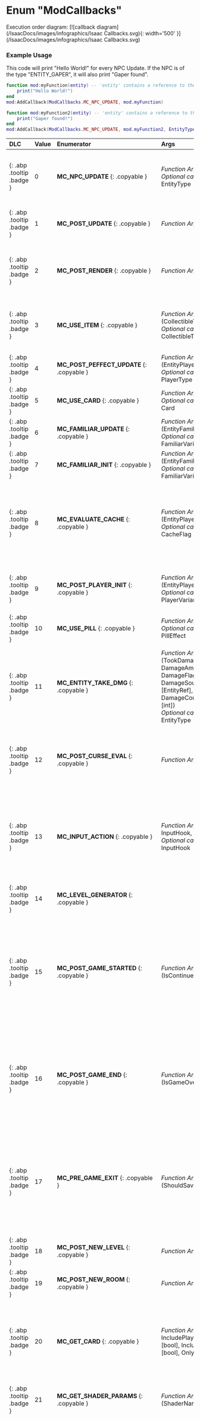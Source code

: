 # Enum "ModCallbacks"
Execution order diagram: [![callback diagram](/IsaacDocs/images/infographics/Isaac Callbacks.svg){: width='500' }](/IsaacDocs/images/infographics/Isaac Callbacks.svg)

### Example Usage
This code will print "Hello World!" for every NPC Update. If the NPC is of the type "ENTITY_GAPER", it will also print "Gaper found".
```lua
function mod:myFunction(entity) -- 'entity' contains a reference to the NPC
    print("Hello World!")
end
mod:AddCallback(ModCallbacks.MC_NPC_UPDATE, mod.myFunction)

function mod:myFunction2(entity) -- 'entity' contains a reference to the NPC
    print("Gaper found!")
end
mod:AddCallback(ModCallbacks.MC_NPC_UPDATE, mod.myFunction2, EntityType.ENTITY_GAPER)
```

|DLC|Value|Enumerator|Args|Comment|
|:--|:--|:--|:--|:--|
|[ ](#){: .abp .tooltip .badge }|0 |**MC_NPC_UPDATE** {: .copyable } | *Function Args*: (EntityNPC)<br>*Optional callback Args*: EntityType | Called after an NPC is updated.<br>Returning any value will have no effect on later callback executions.<br><br>This callback will NOT fire when the NPC is playing the "Appear" animation. For example, when a Gaper spawns, it will fire on frame 1, then on frame 31 and onwards. |
|[ ](#){: .abp .tooltip .badge }|1 |**MC_POST_UPDATE** {: .copyable } | *Function Args*: - | Called after every game update. Returning any value will have no effect on later callback executions.<br>This callback is called every few frames the game is active. It will not be called, when its paused (for example on screentransitions or on the pause menu). |
|[ ](#){: .abp .tooltip .badge }|2 |**MC_POST_RENDER** {: .copyable } | *Function Args*: - | Called after every game render. <br>    Returning any value will have no effect on later callback executions.<br>It is highly recommended to only use this function when you want to render something. Its not recommended to use this function for things which are not frequently used or need constant recalculation. |
|[ ](#){: .abp .tooltip .badge }|3 |**MC_USE_ITEM** {: .copyable } | *Function Args*: (CollectibleType, RNG)<br>*Optional callback Args*: CollectibleType | Called when a custom active item is used, after discharging it. <br>The item RNG allows for the item's random events to be seeded. <br>Return true to show the "use item" animation, otherwise false.Returning any value will have no effect on later callback executions. |
|[ ](#){: .abp .tooltip .badge }|4 |**MC_POST_PEFFECT_UPDATE** {: .copyable } | *Function Args*: (EntityPlayer)<br>*Optional callback Args*: PlayerType | Called for each player, each frame, after the player evaluates the effects of items that must be constantly evaluated.Returning any value will have no effect on later callback executions. |
|[ ](#){: .abp .tooltip .badge }|5 |**MC_USE_CARD** {: .copyable } | *Function Args*: (Card)<br>*Optional callback Args*: Card | Called when a card/rune is used.Returning any value will have no effect on later callback executions. |
|[ ](#){: .abp .tooltip .badge }|6 |**MC_FAMILIAR_UPDATE** {: .copyable } | *Function Args*: (EntityFamiliar)<br>*Optional callback Args*: FamiliarVariant | Called every frame for each familiar. Returning any value will have no effect on later callback executions. |
|[ ](#){: .abp .tooltip .badge }|7 |**MC_FAMILIAR_INIT** {: .copyable } | *Function Args*: (EntityFamiliar)<br>*Optional callback Args*: FamiliarVariant | Called just after a familiar is initialized. Returning any value will have no effect on later callback executions.<br>This Callback provides incomplete data in the EntityFamiliar. For example, the Position is always equal to Vector(0,0). |
|[ ](#){: .abp .tooltip .badge }|8 |**MC_EVALUATE_CACHE** {: .copyable } | *Function Args*: (EntityPlayer, CacheFlag)<br>*Optional callback Args*: CacheFlag | Called one or more times when a player's stats must be re-evaluated, such as after picking up an item, using certain pills or manually calling EvaluateItems() on an EntityPlayer. Returning any value will have no effect on later callback executions.Hint: Use this to let custom items change the player's stats, familiars, flying, weapons, etc. Items tell the game which stats they affect using cache values in items.xml. Then the callback should respond to the CacheFlag by setting the corresponding player stat. Other items' stat modifiers, multipliers, etc are applied before this callback is called.  |
|[ ](#){: .abp .tooltip .badge }|9 |**MC_POST_PLAYER_INIT** {: .copyable } | *Function Args*: (EntityPlayer)<br>*Optional callback Args*: PlayerVariant* | Called after a Player Entity is initialized. The optional parameter can be used to specify a Player Variant. 0 = Player, 1 = Co-Op-BabyReturning any value will have no effect on later callback executions.<br>This Callback provides incomplete data in the EntityPlayer. For example, the Position is always equal to Vector(0,0). |
|[ ](#){: .abp .tooltip .badge }|10 |**MC_USE_PILL** {: .copyable } | *Function Args*: (PillEffect)<br>*Optional callback Args*: PillEffect | Called when a pill is used.Returning any value will have no effect on later callback executions. |
|[ ](#){: .abp .tooltip .badge }|11 |**MC_ENTITY_TAKE_DMG** {: .copyable } | *Function Args*: (TookDamage [Entity], DamageAmount [float], DamageFlags [int], DamageSource [EntityRef], DamageCountdownFrames [int])<br>*Optional callback Args*: EntityType | Called before new damage is applied.<br>If the entity has a DAMAGE_COUNTDOWN flag, it will ignore any other DAMAGE_COUNTDOWN hits for the duration specified.<br>Return true or nil if the entity or player should sustain the damage, otherwise false to ignore it. If the entity is an EntityPlayer, the DamageAmount is the integer number of half-hearts of damage that the player will take. Otherwise, DamageAmount is a number of hit points.<br>Returning any value besides nil will prevent later callbacks from being executed. |
|[ ](#){: .abp .tooltip .badge }|12 |**MC_POST_CURSE_EVAL** {: .copyable } | *Function Args*: (Curses) | Curses is a bitmask containing current curses. Called after the current Level applied it's curses. Returns the new curse bitmask. Use Isaac.GetCurseIdByName() to get the curseID.If a number is returned, it will be the "Curses" arg for later executed callbacks.Returning a value that is not an integer or nil will cause the game to crash.The last callback to return a valid return value wins out and overwrites previous callbacks' return values |
|[ ](#){: .abp .tooltip .badge }|13 |**MC_INPUT_ACTION** {: .copyable } | *Function Args*: (Entity, InputHook, ButtonAction)<br>*Optional callback Args*: InputHook | It is called when game/game entities wants to read an action input. Entity can be nil if the input is not read from an entity class.<br>The InputHook value can be used to determine if this callback was called through Input.IsActionTriggered(), Input.IsActionPressed(), or Input.GetActionValue() Return nil if you don't want to overwrite the input or value.  The return value can be bool if it's a IS_ACTION_XXX hook or float if it's an GET_ACTION_VALUE hook. Float values should be in range of 0.0 and 1.0 <br>Returning any value will have no effect on later callback executions. |
|[ ](#){: .abp .tooltip .badge }|14 |**MC_LEVEL_GENERATOR**  {: .copyable }  | | This callback doesn't work right now and will never be called by the game! |
|[ ](#){: .abp .tooltip .badge }|15 |**MC_POST_GAME_STARTED** {: .copyable } | *Function Args*: (IsContinued [bool]) | <br><br>This function gets called when you start a game. The boolean value is true when you continue a run, false when you start a new one.<br>This callback will be called after MC_POST_NEW_ROOM and after MC_POST_NEW_LEVEL.<br>Returning any value will have no effect on later callback executions.<br><br>local function onStart(_,bool)<br>	print(bool)<br>end<br>mod:AddCallback(ModCallbacks.MC_POST_GAME_STARTED, onStart) |
|[ ](#){: .abp .tooltip .badge }|16 |**MC_POST_GAME_END** {: .copyable } | *Function Args*: (IsGameOver [bool]) | <br>This function gets called when the game over screen appears, or when the an ending starts playing. The boolean value is true when you died and got a game over, false when you won and got an ending.<br>Returning any value will have no effect on later callback executions.<br><br>local function onEnd(_,bool)<br>	print(bool)<br>end<br>mod:AddCallback(ModCallbacks.MC_POST_GAME_END, onEnd) |
|[ ](#){: .abp .tooltip .badge }|17 |**MC_PRE_GAME_EXIT** {: .copyable } | *Function Args*: (ShouldSave [bool]) | <br><br>This function gets called when you quit a run. The boolean value is true when the game would normally create a continuable save, false when it wouldn't. Called twice when the game plays an ending.<br>Returning any value will have no effect on later callback executions.<br><br>local function onExit(_,bool)<br>	print(bool)<br>end<br>mod:AddCallback(ModCallbacks.MC_PRE_GAME_EXIT, onExit) |
|[ ](#){: .abp .tooltip .badge }|18 |**MC_POST_NEW_LEVEL** {: .copyable } | *Function Args*: -  | This triggers after transitioning a level or stage. Its always called after MC_POST_NEW_ROOM.<br>Returning any value will have no effect on later callback executions. |
|[ ](#){: .abp .tooltip .badge }|19 |**MC_POST_NEW_ROOM** {: .copyable } | *Function Args*: -  | This triggers after entering a room.<br>Returning any value will have no effect on later callback executions. | 
|[ ](#){: .abp .tooltip .badge }|20 |**MC_GET_CARD** {: .copyable } | *Function Args*: (RNG, Card, IncludePlayingCards [bool], IncludeRunes [bool], OnlyRunes [bool]) | This callback is used for handling Card Pools.  Because not all cards have the same chance to spawn, use RNG for a seeded random selection.You can use the boolean values as a filter for the selection.<br>The return value determines, what Card will be spawned. Return nil to not replace the spawned card. Returned values will not update the "Card" arg of later executed callbacks.Returning a value that is not an integer or nil will cause the game to crash.<br>The last callback to return a valid return value wins out and overwrites previous callbacks' return values |
|[ ](#){: .abp .tooltip .badge }|21 |**MC_GET_SHADER_PARAMS** {: .copyable } | *Function Args*: (ShaderName [string]) | Returns a table containing a key -> value pair for custom shader parameters. |
|[ ](#){: .abp .tooltip .badge }|22 |**MC_EXECUTE_CMD** {: .copyable } | *Function Args*: (CMD [string], Parameters [string]) | Returns a string separated by <br /> (newline) per output line CMD is the first word of the Console input. The parameters are the rest of the Input.This function is NOT called for default game commands like Spawn or Debug.<br>Returning a string will print it to the console.<br>Returning any value will have no effect on later callback executions.<br><br>function mod.oncmd(_, command, args)<br>	print(command)<br>	print(args)<br>end<br>mod:AddCallback(ModCallbacks.MC_EXECUTE_CMD, mod.oncmd)<br>-- executing command "Test apple 1 Pear test" prints<br>-- Test<br>-- apple 1 Pear test |
|[ ](#){: .abp .tooltip .badge }|23 |**MC_PRE_USE_ITEM** {: .copyable } | *Function Args*: (CollectibleType, RNG)<br>*Optional callback Args*: CollectibleType | Called before an item is used.<br> Return true to prevent the default code of an item to be triggered. This will still discharge the item.<br>Returning any value besides nil will also prevent later callbacks from being executed. |
|[ ](#){: .abp .tooltip .badge }|24 |**MC_PRE_ENTITY_SPAWN** {: .copyable } | *Function Args*: (EntityType, Variant [int], SubType [int], Position [Vector], Velocity [Vector], Spawner [Entity], Seed [int]) | Called right before an entity is spawned. Optional: Return a table with new values { Type, Variant, Subtype, Seed } to override these values of the spawned entity.Returning a value that is not a table or nil will cause the game to crash.<br>The last callback to return a valid return value wins out and overwrites previous callbacks' return values |
|[ ](#){: .abp .tooltip .badge }|25 |**MC_POST_FAMILIAR_RENDER** {: .copyable } | *Function Args*: (EntityFamiliar, RenderOffset [Vector])<br>*Optional callback Args*: FamiliarVariant | Returning any value will have no effect on later callback executions. |
|[ ](#){: .abp .tooltip .badge }|26 |**MC_PRE_FAMILIAR_COLLISION** {: .copyable } | *Function Args*: (EntityFamiliar, Collider [Entity], Low [bool])<br>*Optional callback Args*: FamiliarVariant | The Low value is true, when the entity collided with the collider first. Its false if the collider collides first.Return true to ignore collision, false to collide but not execute internal code and nil to continue with internal code (example: taking damage on contact). <br>This Callback can only be used ONCE across all mods! It is highly recommended to not use this Callback without defining a FamiliarVariant unless its absolutely nessesary! |
|[ ](#){: .abp .tooltip .badge }|27 |**MC_POST_NPC_INIT** {: .copyable } | *Function Args*: (EntityNPC)<br>*Optional callback Args*: EntityType | Returning any value will have no effect on later callback executions.<br><br>This Callback provides incomplete data in the EntityNPC. For example, the Position is always equal to Vector(0,0). |
|[ ](#){: .abp .tooltip .badge }|28 |**MC_POST_NPC_RENDER** {: .copyable } | *Function Args*: (EntityNPC, RenderOffset [Vector])<br>*Optional callback Args*: EntityType | Returning any value will have no effect on later callback executions. |
|[ ](#){: .abp .tooltip .badge }|29 |**MC_POST_NPC_DEATH** {: .copyable } | *Function Args*: (EntityNPC)<br>*Optional callback Args*: EntityType | Gets called after the Death animation is played.Returning any value will have no effect on later callback executions. |
|[ ](#){: .abp .tooltip .badge }|30 |**MC_PRE_NPC_COLLISION** {: .copyable } | *Function Args*: (EntityNPC, Collider [Entity], Low [bool])<br>*Optional callback Args*: EntityType | The Low value is true, when the entity collided with the collider first. Its false if the collider collides first.Return true to ignore collision, false to collide but not execute internal code and nil to continue with internal code (example: taking damage on contact). <br>This Callback can only be used ONCE across all mods! It is highly recommended to not use this Callback without defining an EntityType unless its absolutely nessesary! |
|[ ](#){: .abp .tooltip .badge }|31 |**MC_POST_PLAYER_UPDATE** {: .copyable } | *Function Args*: (EntityPlayer)<br>*Optional callback Args*: PlayerVariant* | The optional parameter can be used to specify a Player Variant. 0 = Player, 1 = Co-Op-BabyReturning any value will have no effect on later callback executions. |
|[ ](#){: .abp .tooltip .badge }|32 |**MC_POST_PLAYER_RENDER** {: .copyable } | *Function Args*: (EntityPlayer, RenderOffset [Vector])<br>*Optional callback Args*: PlayerVariant* | The optional parameter can be used to specify a Player Variant. 0 = Player, 1 = Co-Op-BabyReturning any value will have no effect on later callback executions. |
|[ ](#){: .abp .tooltip .badge }|33 |**MC_PRE_PLAYER_COLLISION** {: .copyable } | *Function Args*: (EntityPlayer, Collider [Entity], Low [bool])<br>*Optional callback Args*: PlayerVariant* | The Low value is true, when the entity collided with the collider first. Its false if the collider collides first.Return true to ignore collision, false to collide but not execute internal code and nil to continue with internal code (example: taking damage on contact).<br>The optional parameter can be used to specify a Player Variant. 0 = Player, 1 = Co-Op-Baby<br><br>This Callback can only be used ONCE across all mods! It is highly recommended to not use this Callback unless its absolutely nessesary! |
|[ ](#){: .abp .tooltip .badge }|34 |**MC_POST_PICKUP_INIT** {: .copyable } | *Function Args*: (EntityPickup)<br>*Optional callback Args*: PickupVariant | Returning any value will have no effect on later callback executions.<br>This Callback provides incomplete data in the EntityPickup. For example, the Position is always equal to Vector(0,0). |
|[ ](#){: .abp .tooltip .badge }|35 |**MC_POST_PICKUP_UPDATE** {: .copyable } | *Function Args*: (EntityPickup)<br>*Optional callback Args*: PickupVariant | Returning any value will have no effect on later callback executions.<br><br>This callback will be called on the 1st frame that the entity exists. It will only be called on the 0th frame, when you enter a room that already contains a spawned pickup. |
|[ ](#){: .abp .tooltip .badge }|36 |**MC_POST_PICKUP_RENDER** {: .copyable } | *Function Args*: (EntityPickup, RenderOffset [Vector])<br>*Optional callback Args*: PickupVariant | Returning any value will have no effect on later callback executions. |
|[ ](#){: .abp .tooltip .badge }|37 |**MC_POST_PICKUP_SELECTION** {: .copyable } | *Function Args*: (EntityPickup, Variant [int], Subtype [int]) | Called after a Pickup was choosen from a list of random pickups to be spawned.Return nil to continue with default game code. Return a table { Variant, Subtype } to override the specified values. This does also affect later executed callbacks.Returning a value that is not a table or nil will cause the game to crash.<br>The last callback to return a valid return value wins out and overwrites previous callbacks' return values<br><br>EntityPickup does contain the Type/variant of the pickup to spawn, but is otherwise an empty class with empty / zeroed values.<br>This Callback is also called when entering a room that contains pickups that are already selected. It is also called when the player drops a card. Those facts make this callback useless to use for handling pickup pools. |
|[ ](#){: .abp .tooltip .badge }|38 |**MC_PRE_PICKUP_COLLISION** {: .copyable } | *Function Args*: (EntityPickup, Collider [Entity], Low [bool])<br>*Optional callback Args*: PickupVariant | The Low value is true, when the entity collided with the collider first. Its false if the collider collides first.Return true to ignore collision, false to collide but not execute internal code and nil to continue with internal code (example: taking damage on contact). <br>This Callback can only be used ONCE across all mods! It is highly recommended to not use this Callback without defining an PickupVariant unless its absolutely nessesary! |
|[ ](#){: .abp .tooltip .badge }|39 |**MC_POST_TEAR_INIT** {: .copyable } | *Function Args*: (EntityTear)<br>*Optional callback Args*: TearVariant | Returning any value will have no effect on later callback executions.<br>This Callback provides incomplete data in the EntityTear. For example, the Position is always equal to Vector(0,0). |
|[ ](#){: .abp .tooltip .badge }|40 |**MC_POST_TEAR_UPDATE** {: .copyable } | *Function Args*: (EntityTear)<br>*Optional callback Args*: TearVariant | Returning any value will have no effect on later callback executions. |
|[ ](#){: .abp .tooltip .badge }|41 |**MC_POST_TEAR_RENDER** {: .copyable } | *Function Args*: (EntityTear, RenderOffset [Vector])<br>*Optional callback Args*: TearVariant | Returning any value will have no effect on later callback executions. |
|[ ](#){: .abp .tooltip .badge }|42 |**MC_PRE_TEAR_COLLISION** {: .copyable } | *Function Args*: (EntityTear, Collider [Entity], Low [bool])<br>*Optional callback Args*: TearVariant | The Low value is true, when the entity collided with the collider first. Its false if the collider collides first.Return true to ignore collision, false to collide but not execute internal code and nil to continue with internal code (example: taking damage on contact). <br>This Callback can only be used ONCE across all mods! It is highly recommended to not use this Callback without defining an PickupVariant unless its absolutely nessesary! |
|[ ](#){: .abp .tooltip .badge }|43 |**MC_POST_PROJECTILE_INIT** {: .copyable } | *Function Args*: (EntityProjectile)<br>*Optional callback Args*: ProjectileVariant | Returning any value will have no effect on later callback executions.<br><br>This Callback provides incomplete data in the EntityProjectile. For example, the Position is always equal to Vector(0,0). |
|[ ](#){: .abp .tooltip .badge }|44 |**MC_POST_PROJECTILE_UPDATE** {: .copyable } | *Function Args*: (EntityProjectile)<br>*Optional callback Args*: ProjectileVariant | Returning any value will have no effect on later callback executions. |
|[ ](#){: .abp .tooltip .badge }|45 |**MC_POST_PROJECTILE_RENDER** {: .copyable } | *Function Args*: (EntityProjectile, RenderOffset [Vector])<br>*Optional callback Args*: ProjectileVariant | Returning any value will have no effect on later callback executions. |
|[ ](#){: .abp .tooltip .badge }|46 |**MC_PRE_PROJECTILE_COLLISION** {: .copyable } | *Function Args*: (EntityProjectile, Collider [Entity], Low [bool])<br>*Optional callback Args*: ProjectileVariant | The Low value is true, when the entity collided with the collider first. Its false if the collider collides first.Return true to ignore collision, false to collide but not execute internal code and nil to continue with internal code (example: taking damage on contact). <br>This Callback can only be used ONCE across all mods! It is highly recommended to not use this Callback without defining an ProjectileVariant unless its absolutely nessesary! |
|[ ](#){: .abp .tooltip .badge }|47 |**MC_POST_LASER_INIT** {: .copyable } | *Function Args*: (EntityLaser)<br>*Optional callback Args*: LaserVariant | Returning any value will have no effect on later callback executions.<br>This Callback provides incomplete data in the EntityLaser. For example, the Position is always equal to Vector(0,0). |
|[ ](#){: .abp .tooltip .badge }|48 |**MC_POST_LASER_UPDATE** {: .copyable } | *Function Args*: (EntityLaser)<br>*Optional callback Args*: LaserVariant | Returning any value will have no effect on later callback executions. |
|[ ](#){: .abp .tooltip .badge }|49 |**MC_POST_LASER_RENDER** {: .copyable } | *Function Args*: (EntityLaser, RenderOffset [Vector])<br>*Optional callback Args*: LaserVariant | Returning any value will have no effect on later callback executions. |
|[ ](#){: .abp .tooltip .badge }|50 |**MC_POST_KNIFE_INIT** {: .copyable } | *Function Args*: (EntityKnife)<br>*Optional callback Args*: KnifeSubType * | Returning any value will have no effect on later callback executions.<br>The optional parameter is a SubType and NOT a Variant!<br>This Callback provides incomplete data in the EntityKnife. For example, the Position is always equal to Vector(0,0). |
|[ ](#){: .abp .tooltip .badge }|51 |**MC_POST_KNIFE_UPDATE** {: .copyable } | *Function Args*: (EntityKnife)<br>*Optional callback Args*: KnifeSubType * | Returning any value will have no effect on later callback executions.<br>The optional parameter is a SubType and NOT a Variant! |
|[ ](#){: .abp .tooltip .badge }|52 |**MC_POST_KNIFE_RENDER** {: .copyable } | *Function Args*: (EntityKnife, RenderOffset [Vector])<br>*Optional callback Args*: KnifeSubType * | Returning any value will have no effect on later callback executions.<br>The optional parameter is a SubType and NOT a Variant! |
|[ ](#){: .abp .tooltip .badge }|53 |**MC_PRE_KNIFE_COLLISION** {: .copyable } | *Function Args*: (EntityKnife, Collider [Entity], Low [bool])<br>*Optional callback Args*: KnifeSubType * | The Low value is true, when the entity collided with the collider first. Its false if the collider collides first.Return true to ignore collision, false to collide but not execute internal code and nil to continue with internal code (example: taking damage on contact).<br>The optional parameter is a SubType and NOT a Variant! <br>This Callback can only be used ONCE across all mods! It is highly recommended to not use this Callback without defining an KnifeSubType unless its absolutely nessesary! |
|[ ](#){: .abp .tooltip .badge }|54 |**MC_POST_EFFECT_INIT** {: .copyable } | *Function Args*: (EntityEffect)<br>*Optional callback Args*: EffectVariant | Returning any value will have no effect on later callback executions.<br>This Callback provides incomplete data in the EntityEffect. For example, the Position is always equal to Vector(0,0). |
|[ ](#){: .abp .tooltip .badge }|55 |**MC_POST_EFFECT_UPDATE** {: .copyable } | *Function Args*: (EntityEffect)<br>*Optional callback Args*: EffectVariant | Returning any value will have no effect on later callback executions. |
|[ ](#){: .abp .tooltip .badge }|56 |**MC_POST_EFFECT_RENDER** {: .copyable } | *Function Args*: (EntityEffect, RenderOffset [Vector])<br>*Optional callback Args*: EffectVariant | Returning any value will have no effect on later callback executions. |
|[ ](#){: .abp .tooltip .badge }|57 |**MC_POST_BOMB_INIT** {: .copyable } | *Function Args*: (EntityBomb)<br>*Optional callback Args*: BombVariant | Returning any value will have no effect on later callback executions.<br>This Callback provides incomplete data in the EntityBomb. For example, the Position is always equal to Vector(0,0). |
|[ ](#){: .abp .tooltip .badge }|58 |**MC_POST_BOMB_UPDATE** {: .copyable } | *Function Args*: (EntityBomb)<br>*Optional callback Args*: BombVariant | Returning any value will have no effect on later callback executions. |
|[ ](#){: .abp .tooltip .badge }|59 |**MC_POST_BOMB_RENDER** {: .copyable } | *Function Args*: (EntityBomb, Offset [Vector])<br>*Optional callback Args*: BombVariant | Returning any value will have no effect on later callback executions. |
|[ ](#){: .abp .tooltip .badge }|60 |**MC_PRE_BOMB_COLLISION** {: .copyable } | *Function Args*: (EntityBomb, Collider [Entity], Low [bool])<br>*Optional callback Args*: BombVariant | The Low value is true, when the entity collided with the collider first. Its false if the collider collides first.Return true to ignore collision, false to collide but not execute internal code and nil to continue with internal code (example: taking damage on contact).<br><br>This Callback can only be used ONCE across all mods! It is highly recommended to not use this Callback unless its absolutely nessesary! |
|[ ](#){: .abp .tooltip .badge }|61 |**MC_POST_FIRE_TEAR** {: .copyable } | *Function Args*: (EntityTear) | Called when the player fires a tear.It is not called for other weapons or tears fired with Incubus.Returning any value will have no effect on later callback executions. |
|[ ](#){: .abp .tooltip .badge }|62 |**MC_PRE_GET_COLLECTIBLE** {: .copyable } | *Function Args*:(ItemPoolType, Decrease [bool], Seed [int]) | <br><br>This callback is called when the game needs to get a new random item from an item pool.<br>You can return an integer from this callback in order to change the returned collectible type.<br>It is not called for "scripted" drops (like Mr. Boom from Wrath) and manually spawned items.Returned values will not alter args of later executed callbacks.Returning a value that is not an integer or nil will cause the game to crash.<br>The last callback to return a valid return value wins out and overwrites previous callbacks' return values |
|[ ](#){: .abp .tooltip .badge }|63 |**MC_POST_GET_COLLECTIBLE** {: .copyable } | *Function Args*:(SelectedCollectible [CollectibleType], ItemPoolType, Decrease [bool], Seed [int]) | This function is called right after MC_PRE_GET_COLLECTIBLE and determines the Collectible that will be spawned from the given ItemPoolType.<br>You can return an integer from this callback in order to change the returned collectible type.Returned values will not update the "SelectedCollectible" arg of later executed callbacks.Returning a value that is not an integer or nil will cause the game to crash.<br>The last callback to return a valid return value wins out and overwrites previous callbacks' return values |
|[ ](#){: .abp .tooltip .badge }|64 |**MC_GET_PILL_COLOR** {: .copyable } | *Function Args*:(Seed [int]) | <br>This function is called, when the game is spawning a pill and needs to determine its PillColor.<br>Return a PillColor to specify a Pillcolor that needs to be choosen. Return nothing to let it be handled by the game.Returned values will not alter the args of later executed callbacks.Returning a value that is not an integer or nil will cause the game to crash.<br>The last callback to return a valid return value wins out and overwrites previous callbacks' return values |
|[ ](#){: .abp .tooltip .badge }|65 |**MC_GET_PILL_EFFECT** {: .copyable } | *Function Args*: (SelectedPillEffect [PillEffect], PillColor) | Called every frames when the game get the PillEffect of a pill. The effect of the pill can be choosed by returning the chosen PillEffect.<br>The effect is applied to every pill of the same PillColor, not to a single pill.Returned values will not update the "SelectedPillEffect" arg of later executed callbacks.Returning a value that is not an integer or nil will cause the game to crash.<br>The last callback to return a valid return value wins out and overwrites previous callbacks' return values<br><br>This code turn "Bad Trip" pills into "Balls of Steel" pills.<br>function mod:getPillEffect(pillEffect, pillColor)<br>    if pillEffect == PillEffect.PILLEFFECT_BAD_TRIP then<br>       return PillEffect.PILLEFFECT_BALLS_OF_STEEL<br>    end<br>end<br>mod:AddCallback(ModCallbacks.MC_GET_PILL_EFFECT, mod.getPillEffect) |
|[ ](#){: .abp .tooltip .badge }|66 |**MC_GET_TRINKET** {: .copyable } | *Function Args*: (SelectedTrinket [TrinketType], RNG) | Called when a TrinketType of a Trinket needs to be determined. A TrinketType can be returned to change the SelectedTrinket.Returned values will not update the "SelectedTrinket" arg of later executed callbacks.Returning a value that is not an integer or nil will cause the game to crash.<br>The last callback to return a valid return value wins out and overwrites previous callbacks' return values |
|[ ](#){: .abp .tooltip .badge }|67 |**MC_POST_ENTITY_REMOVE** {: .copyable } | *Function Args*: (Entity)<br>*Optional callback Args*: EntityType | Called whenever an Entity gets removed by the game. This includes deaths, kills, removals and even unloading an entity on room transition or ending a run.Returning any value will have no effect on later callback executions. |
|[ ](#){: .abp .tooltip .badge }|68 |**MC_POST_ENTITY_KILL** {: .copyable } | *Function Args*: (Entity)<br>*Optional callback Args*: EntityType | Called right before a death animation is triggered for an Entity.Returning any value will have no effect on later callback executions. |
|[ ](#){: .abp .tooltip .badge }|69 |**MC_PRE_NPC_UPDATE** {: .copyable } | *Function Args*: (EntityNPC)<br>*Optional callback Args*: EntityType | Return true if the internal AI of an NPC should be ignored, false or nil/nothing otherwise.<br><br>This Callback can only be used ONCE across all mods! It is highly recommended to not use this Callback unless its absolutely nessesary! |
|[ ](#){: .abp .tooltip .badge }|70 |**MC_PRE_SPAWN_CLEAN_AWARD** {: .copyable } | *Function Args*: (RNG, SpawnPosition [Vector]) | This function is triggered in every room that can be cleared, including boss and angel rooms, and even when it normally would not spawn a reward.This Callback also handles special spawns like the spawning of Trapdoors after a boss is killed, therefore returning true here will also cancel those events.Return true if the spawn routine should be ignored, false or nil/nothing otherwise.<br><br>This Callback can only be used ONCE across all mods! It is highly recommended to not use this Callback unless its absolutely nessesary! |
|[ ](#){: .abp .tooltip .badge }|71 |**MC_PRE_ROOM_ENTITY_SPAWN** {: .copyable } | *Function Args*: (EntityType, Variant [int], SubType [int], GridIndex [int], Seed [int]) | This is called when entering a new room, before spawning entities which are part of its layout. Grid entities will also trigger this callback and their type will the same as the type used by the gridspawn command. Because of this, effects are assigned the type 999 instead of 1000 in this callback. Optional: Return a table with new values { Type, Variant, Subtype }. Returning such a table will override any replacements that might naturally occur i.e. enemy variants.Returning any value will have no effect on later callback executions. |